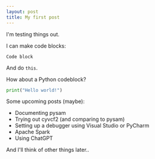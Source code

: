 ```yaml
---
layout: post
title: My first post
---
```


I'm testing things out.

I can make code blocks:
```
Code block
```

And do `this`.

How about a Python codeblock?
```python
print("Hello world!")
```

Some upcoming posts (maybe):
- Documenting pysam
- Trying out cyvcf2 (and comparing to pysam)
- Setting up a debugger using Visual Studio or PyCharm
- Apache Spark
- Using ChatGPT

And I'll think of other things later..
